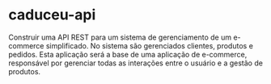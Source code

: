# caduceu-api
Construir uma API REST para um sistema de gerenciamento de um e-commerce simplificado. No sistema são gerenciados clientes, produtos e pedidos. Esta aplicação será a base de uma aplicação de e-commerce, responsável por gerenciar todas as interações entre o usuário e a gestão de produtos.
